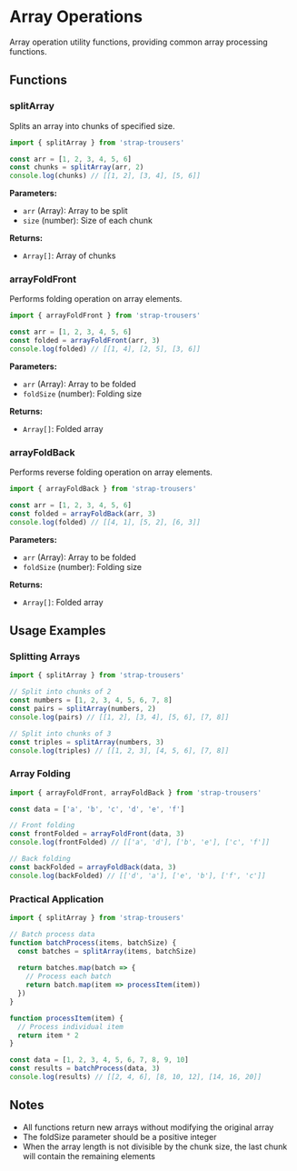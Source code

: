 # Array Operations

Array operation utility functions, providing common array processing functions.

## Functions

### splitArray

Splits an array into chunks of specified size.

```javascript
import { splitArray } from 'strap-trousers'

const arr = [1, 2, 3, 4, 5, 6]
const chunks = splitArray(arr, 2)
console.log(chunks) // [[1, 2], [3, 4], [5, 6]]
```

**Parameters:**
- `arr` (Array): Array to be split
- `size` (number): Size of each chunk

**Returns:**
- `Array[]`: Array of chunks

### arrayFoldFront

Performs folding operation on array elements.

```javascript
import { arrayFoldFront } from 'strap-trousers'

const arr = [1, 2, 3, 4, 5, 6]
const folded = arrayFoldFront(arr, 3)
console.log(folded) // [[1, 4], [2, 5], [3, 6]]
```

**Parameters:**
- `arr` (Array): Array to be folded
- `foldSize` (number): Folding size

**Returns:**
- `Array[]`: Folded array

### arrayFoldBack

Performs reverse folding operation on array elements.

```javascript
import { arrayFoldBack } from 'strap-trousers'

const arr = [1, 2, 3, 4, 5, 6]
const folded = arrayFoldBack(arr, 3)
console.log(folded) // [[4, 1], [5, 2], [6, 3]]
```

**Parameters:**
- `arr` (Array): Array to be folded
- `foldSize` (number): Folding size

**Returns:**
- `Array[]`: Folded array

## Usage Examples

### Splitting Arrays

```javascript
import { splitArray } from 'strap-trousers'

// Split into chunks of 2
const numbers = [1, 2, 3, 4, 5, 6, 7, 8]
const pairs = splitArray(numbers, 2)
console.log(pairs) // [[1, 2], [3, 4], [5, 6], [7, 8]]

// Split into chunks of 3
const triples = splitArray(numbers, 3)
console.log(triples) // [[1, 2, 3], [4, 5, 6], [7, 8]]
```

### Array Folding

```javascript
import { arrayFoldFront, arrayFoldBack } from 'strap-trousers'

const data = ['a', 'b', 'c', 'd', 'e', 'f']

// Front folding
const frontFolded = arrayFoldFront(data, 3)
console.log(frontFolded) // [['a', 'd'], ['b', 'e'], ['c', 'f']]

// Back folding
const backFolded = arrayFoldBack(data, 3)
console.log(backFolded) // [['d', 'a'], ['e', 'b'], ['f', 'c']]
```

### Practical Application

```javascript
import { splitArray } from 'strap-trousers'

// Batch process data
function batchProcess(items, batchSize) {
  const batches = splitArray(items, batchSize)
  
  return batches.map(batch => {
    // Process each batch
    return batch.map(item => processItem(item))
  })
}

function processItem(item) {
  // Process individual item
  return item * 2
}

const data = [1, 2, 3, 4, 5, 6, 7, 8, 9, 10]
const results = batchProcess(data, 3)
console.log(results) // [[2, 4, 6], [8, 10, 12], [14, 16, 20]]
```

## Notes

- All functions return new arrays without modifying the original array
- The foldSize parameter should be a positive integer
- When the array length is not divisible by the chunk size, the last chunk will contain the remaining elements